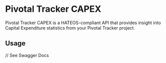 # Pivotal Tracker CAPEX

Pivotal Tracker CAPEX is a HATEOS-compliant API that provides insight into Capital Expenditure statistics from your Pivotal Tracker project.

## Usage

// See Swagger Docs
